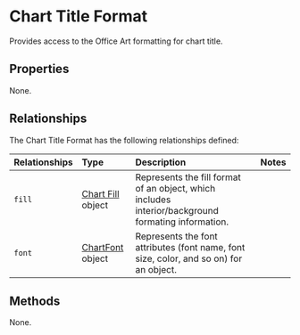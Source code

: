 # Chart Title Format
Provides access to the Office Art formatting for chart title.

## Properties
None.

## Relationships
The Chart Title Format has the following relationships defined:

| Relationships    | Type    |Description|Notes |
|:-----------------|:--------|:----------|:-----|
| `fill`          |[Chart Fill](chartFill.md) object | Represents the fill format of an object, which includes interior/background formating information. 
| `font`          |[ChartFont](chartFont.md) object | Represents the font attributes (font name, font size, color, and so on) for an object. 


## Methods
None.